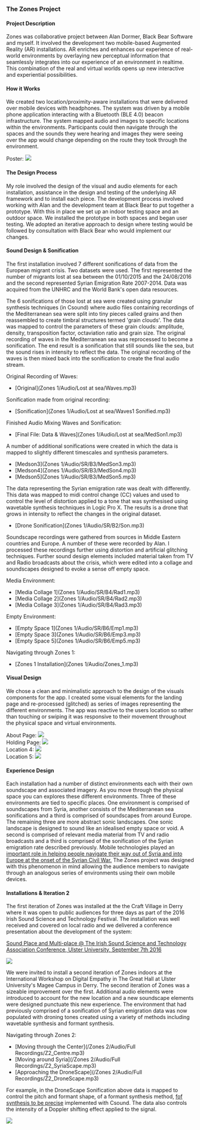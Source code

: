 ### The Zones Project

#### Project Description
Zones was collaborative project between Alan Dormer, Black Bear Software and myself.
It involved the development two mobile-based Augmented Reality (AR) installations. AR enriches and enhances our experience of real-world environments by overlaying new perceptual information that seamlessly integrates into our experience of an environment in realtime. This combination of the real and virtual worlds opens up new interactive and experiential possibilities.

#### How it Works
We created two location/proximity-aware installations that were delivered over mobile devices with headphones. The system was driven by a mobile phone application interacting with a Bluetooth (BLE 4.0) beacon infrastructure. The system mapped audio and images to specific locations within the environments. Participants could then navigate through the spaces and the sounds they were hearing and images they were seeing over the app would change depending on the route they took through the environment.  

Poster:
<img src="images/Poster.png?raw=true"/><br/>

#### The Design Process
My role involved the design of the visual and audio elements for each installation, assistance in the design and testing of the underlying AR framework and to install each piece. The development process involved working with Alan and the development team at Black Bear to put together a prototype. With this in place we set up an indoor testing space and an outdoor space. We installed the prototype in both spaces and began user testing. We adopted an iterative approach to design where testing would be followed by consultation with Black Bear who would implement our changes.

#### Sound Design & Sonification
The first installation involved 7 different sonifications of data from the European migrant crisis. Two datasets were used. The first represented the number of migrants lost at sea between the 01/10/2015 and the 24/08/2016 and the second represented Syrian Emigration Rate 2007-2014. Data was acquired from the UNHRC and the World Bank's open data resources.

The 6 sonifications of those lost at sea were created using granular synthesis techniques (in Csound) where audio files containing recordings of the Mediterranean sea were split into tiny pieces called grains and then reassembled to create timbral structures termed 'grain clouds'. The data was mapped to control the parameters of these grain clouds: amplitude, density, transposition factor, octaviation ratio and grain size. The original recording of waves in the Mediterranean sea was  reprocessed to become a sonification. The end result is a sonification that still sounds like the sea, but the sound rises in intensity to reflect the data. The original recording of the waves is then mixed back into the sonification to create the final audio stream.

Original Recording of Waves:
- [Original](Zones 1/Audio/Lost at sea/Waves.mp3)

Sonification made from original recording:
- [Sonification](Zones 1/Audio/Lost at sea/Waves1 Sonified.mp3)

Finished Audio Mixing Waves and Sonification:
- [Final File: Data & Waves](Zones 1/Audio/Lost at sea/MedSon1.mp3)

A number of additional sonifications were created in which the data is mapped to slightly different timescales and synthesis parameters.

- [Medson3](Zones 1/Audio/SR/B3/MedSon3.mp3)
- [Medson4](Zones 1/Audio/SR/B3/MedSon4.mp3)
- [Medson5](Zones 1/Audio/SR/B3/MedSon5.mp3)

The data representing the Syrian emigration rate was dealt with differently. This data was mapped to midi control change (CC) values and used to control the level of distortion applied to a tone that was synthesised using wavetable synthesis techniques in Logic Pro X. The results is a drone that grows in intensity to reflect the changes in the original dataset.

- [Drone Sonification](Zones 1/Audio/SR/B2/Son.mp3)

Soundscape recordings were gathered from sources in Middle Eastern countries and Europe. A number of these were recorded by Alan.
I processed these recordings further using distortion and artificial glitching techniques. Further sound design elements included material taken from TV and Radio broadcasts about the crisis, which were edited into a collage and soundscapes designed to evoke a sense off empty space.

Media Environment:
- [Media Collage 1](Zones 1/Audio/SR/B4/Rad1.mp3)
- [Media Collage 2](Zones 1/Audio/SR/B4/Rad2.mp3)
- [Media Collage 3](Zones 1/Audio/SR/B4/Rad3.mp3)

Empty Environment:
- [Empty Space 1](Zones 1/Audio/SR/B6/Emp1.mp3)
- [Empty Space 3](Zones 1/Audio/SR/B6/Emp3.mp3)
- [Empty Space 5](Zones 1/Audio/SR/B6/Emp5.mp3)

Navigating through Zones 1:
- [Zones 1 Installation](Zones 1/Audio/Zones_1.mp3)

#### Visual Design
We chose a clean and minimalistic approach to the design of the visuals components for the app. I created some visual elements for the landing page and re-processed (glitched) as series of images representing the different environments. The app was reactive to the users location so rather than touching or swiping it was responsive to their movement throughout the physical space and virtual environments.

About Page:
<img src="images/app/about.png?raw=true"/><br/>
Holding Page:
<img src="images/app/hold.png?raw=true"/><br/>
Location 4:
<img src="images/app/page4.png?raw=true"/><br/>
Location 5:
<img src="images/app/page5.png?raw=true"/><br/>

#### Experience Design
Each installation had a number of distinct environments each with their own soundscape and associated imagery. As you move through the physical space you can explores these different environments. Three of these environments are tied to specific places. One environment is comprised of soundscapes from Syria, another consists of the Mediterranean sea sonifications and a third is comprised of soundscapes from around Europe. The remaining three are more abstract sonic landscapes. One sonic landscape is designed to sound like an idealised empty space or void.  A second is comprised of relevant media material from TV and radio broadcasts and a third is comprised of the sonification of the Syrian emigration rate described previously.
Mobile technologies played an [important role in helping people navigate their way out of Syria and into Europe at the onset of the Syrian Civil War.](https://www.wired.com/2015/12/smartphone-syrian-refugee-crisis/) The Zones project was designed with this phenomenon in mind allowing the audience members to navigate through an analogous series of environments using their own mobile devices.

#### Installations & Iteration 2
The first iteration of Zones was installed at the the Craft Village in Derry where it was open to public audiences for three days as part of the 2016 Irish Sound Science and Technology Festival. The installation was well received and covered on local radio and we delivered a conference presentation about the development of the system:

[Sound Place and Multi-place @ The Irish Sound Science and Technology Association Conference, Ulster University, September 7th 2016](https://drive.google.com/file/d/1GuGESpqTsXv98x-d86LRmn9hikweBm5n/view)

<img src="images/craft_village.jpg?raw=true"/><br/>

We were invited to install a second iteration of Zones indoors at the International Workshop on Digital Empathy in The Great Hall at Ulster University's Magee Campus in Derry.
The second iteration of Zones was a sizeable improvement over the first. Additional audio elements were introduced to account for the new location and a new soundscape elements were designed punctuate this new experience. The environment that had previously comprised of a sonification of Syrian emigration data was now populated with droning tones created using a variety of methods including wavetable synthesis and formant synthesis.

Navigating through Zones 2:
- [Moving through the Center](/Zones 2/Audio/Full Recordings/Z2_Centre.mp3)
- [Moving around Syria](/Zones 2/Audio/Full Recordings/Z2_SyriaScape.mp3)
- [Approaching the DroneScape](/Zones 2/Audio/Full Recordings/Z2_DroneScape.mp3)


For example, in the DroneScape Sonification above data is mapped to control the pitch and formant shape, of a formant synthesis method, [fof synthesis to be precise](https://www.jstor.org/stable/3679809?seq=1) implemented with Csound. The data also controls the intensity of a Doppler shifting effect applied to the signal.


<img src="images/great_hall.jpg?raw=true"/><br/>
